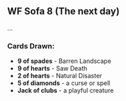 ## WF Sofa 8 (The next day)

...

### Cards Drawn: 

- **9 of spades** - Barren Landscape
- **9 of hearts** - Saw Death
- **2 of hearts** - Natural Disaster
- **5 of diamonds** - a curse or spell
- **Jack of clubs** - a playful creature